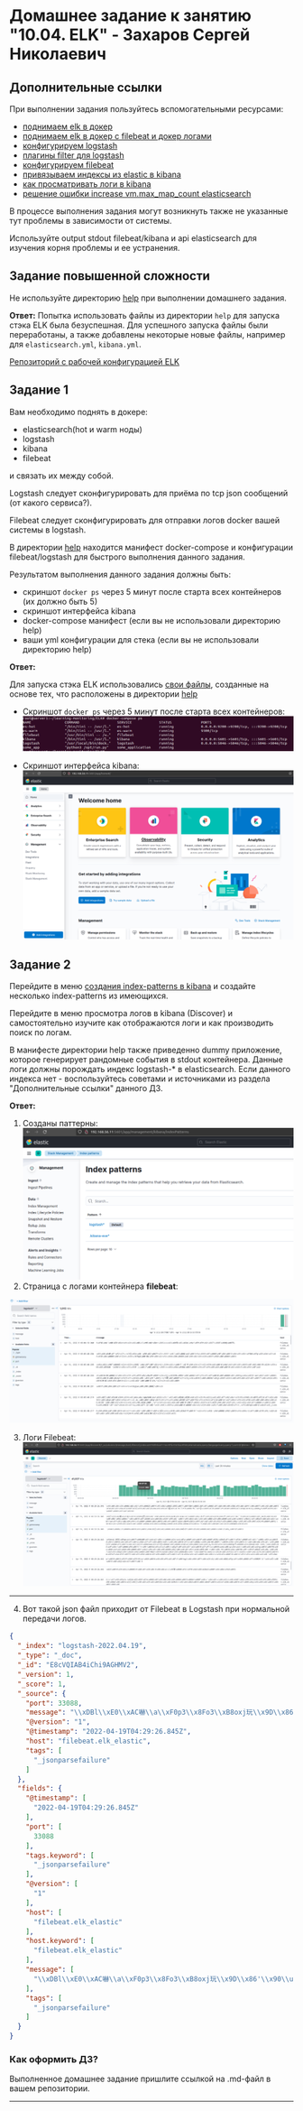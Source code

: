# Домашнее задание к занятию "10.04. ELK" - Захаров Сергей Николаевич

## Дополнительные ссылки

При выполнении задания пользуйтесь вспомогательными ресурсами:

- [поднимаем elk в докер](https://www.elastic.co/guide/en/elastic-stack-get-started/current/get-started-docker.html)
- [поднимаем elk в докер с filebeat и докер логами](https://www.sarulabs.com/post/5/2019-08-12/sending-docker-logs-to-elasticsearch-and-kibana-with-filebeat.html)
- [конфигурируем logstash](https://www.elastic.co/guide/en/logstash/current/configuration.html)
- [плагины filter для logstash](https://www.elastic.co/guide/en/logstash/current/filter-plugins.html)
- [конфигурируем filebeat](https://www.elastic.co/guide/en/beats/libbeat/5.3/config-file-format.html)
- [привязываем индексы из elastic в kibana](https://www.elastic.co/guide/en/kibana/current/index-patterns.html)
- [как просматривать логи в kibana](https://www.elastic.co/guide/en/kibana/current/discover.html)
- [решение ошибки increase vm.max_map_count elasticsearch](https://stackoverflow.com/questions/42889241/how-to-increase-vm-max-map-count)

В процессе выполнения задания могут возникнуть также не указанные тут проблемы в зависимости от системы.

Используйте output stdout filebeat/kibana и api elasticsearch для изучения корня проблемы и ее устранения.

## Задание повышенной сложности

Не используйте директорию [help](./help) при выполнении домашнего задания.

**Ответ:**
Попытка использовать файлы из директории `help` для запуска стэка ELK была безуспешная. 
Для успешного запуска файлы были переработаны, а также добавлены некоторые новые файлы, например для `elasticsearch.yml`, `kibana.yml`.

[Репозиторий с рабочей конфигурацией ELK](https://github.com/zakharovnpa/ELK-7.16.2)

## Задание 1

Вам необходимо поднять в докере:
- elasticsearch(hot и warm ноды)
- logstash
- kibana
- filebeat

и связать их между собой.

Logstash следует сконфигурировать для приёма по tcp json сообщений (от какого сервиса?).

Filebeat следует сконфигурировать для отправки логов docker вашей системы в logstash.

В директории [help](./help) находится манифест docker-compose и конфигурации filebeat/logstash для быстрого 
выполнения данного задания.

Результатом выполнения данного задания должны быть:
- скриншот `docker ps` через 5 минут после старта всех контейнеров (их должно быть 5)
- скриншот интерфейса kibana
- docker-compose манифест (если вы не использовали директорию help)
- ваши yml конфигурации для стека (если вы не использовали директорию help)

**Ответ:**

Для запуска стэка ELK использовались [свои файлы](https://github.com/zakharovnpa/ELK-7.16.2), созданные на основе тех, что расположены в директории [help](./help)

* Скриншот `docker ps` через 5 минут после старта всех контейнеров:
![screen-cmd-elk](/10-monitoring-04-elk/Files/screen-cmd-elk.png)

* Скриншот интерфейса kibana:
![screen-kibana-elk](/10-monitoring-04-elk/Files/screen-kibana-elk.png)

## Задание 2

Перейдите в меню [создания index-patterns  в kibana](http://localhost:5601/app/management/kibana/indexPatterns/create)
и создайте несколько index-patterns из имеющихся.

Перейдите в меню просмотра логов в kibana (Discover) и самостоятельно изучите как отображаются логи и как производить 
поиск по логам.

В манифесте директории help также приведенно dummy приложение, которое генерирует рандомные события в stdout контейнера.
Данные логи должны порождать индекс logstash-* в elasticsearch. Если данного индекса нет - воспользуйтесь советами 
и источниками из раздела "Дополнительные ссылки" данного ДЗ.
 
 
**Ответ:**

1. Созданы паттерны:
![screen-kibana-index-pattern-2](/10-monitoring-04-elk/Files/screen-kibana-index-pattern-2.png)
2. Страница с логами контейнера **filebeat**:

![screen-logs-filebeat-elk](/10-monitoring-04-elk/Files/screen-logs-filebeat-elk.png)

3. Логи Filebeat:
![screen-logs-filebeat-elk-2](/10-monitoring-04-elk/Files/screen-logs-filebeat-elk-2.png)
---

4. Вот такой json файл приходит от Filebeat в Logstash при нормальной передачи логов.
```json
{
  "_index": "logstash-2022.04.19",
  "_type": "_doc",
  "_id": "E8cVQIAB4iChi9AGHMV2",
  "_version": 1,
  "_score": 1,
  "_source": {
    "port": 33088,
    "message": "\\xDBl\\xE0\\xAC­嚇\\a\\xF0p3\\x8Fo3\\xB8oxj玩\\x9D\\x86'\\x90\\u0018\\x9E@\\xA2#\\x81\\xC4+\\xF3\\u0005\\xD6|\\b\\f?\\x85\\xC9\\xF0S\\x98\\f?\\x85\\xE9`Oa\\\"`z\\xD6\\xED\\u0003\\xD5.Xw\\b\\u0013X\\x87\\x8E\\xEB[\\xE5n\\u0004\\\"\\xE4\\u0019\\x87\\xD30H\\xCA\\u0014Ex\\x949~\\xF5\\xDC \\u0011\\xF2\\xB4V\\x8A|\\x9A\\xE4\\xBBD\\xC9\\xEB\\u000E\\xA6\\xA0V\\xA5@#(\\x9BnYj\\x91\\xEDsѾ\\xB8\\xD4\\xD4<\\xAB7/\\ew\\xF7\\xD1y\\xBE\\xDA\\xF9*\\rd\\u000F\\u0000\\xB85\\u0012\\xA0\\xFF\\u001C\\xE5m\\x8B+M\\xD8{ͽ\\xAFP\\xE1\\xEC\\x83\\v8\\xF3LY\\xCD\\u0005\\xD0p<\\xFD\\x9C\\xC0\\x99[\\xCAj*@\\u0004\\u0013,\\x81K=<\\xC1\\x99R\\xB2\\xAAE6\\xBE\\u000F\\u0004\\xC8\\u001A\\u0004j\\u0000\\xC0\\xB5&\\u0004\\xE8\\u001A\\\"*\\x84H\\xB1\\u0014ti\\xA2\\xC39\\u00040X\\x9D\\b\\xC9",
    "@version": "1",
    "@timestamp": "2022-04-19T04:29:26.845Z",
    "host": "filebeat.elk_elastic",
    "tags": [
      "_jsonparsefailure"
    ]
  },
  "fields": {
    "@timestamp": [
      "2022-04-19T04:29:26.845Z"
    ],
    "port": [
      33088
    ],
    "tags.keyword": [
      "_jsonparsefailure"
    ],
    "@version": [
      "1"
    ],
    "host": [
      "filebeat.elk_elastic"
    ],
    "host.keyword": [
      "filebeat.elk_elastic"
    ],
    "message": [
      "\\xDBl\\xE0\\xAC­嚇\\a\\xF0p3\\x8Fo3\\xB8oxj玩\\x9D\\x86'\\x90\\u0018\\x9E@\\xA2#\\x81\\xC4+\\xF3\\u0005\\xD6|\\b\\f?\\x85\\xC9\\xF0S\\x98\\f?\\x85\\xE9`Oa\\\"`z\\xD6\\xED\\u0003\\xD5.Xw\\b\\u0013X\\x87\\x8E\\xEB[\\xE5n\\u0004\\\"\\xE4\\u0019\\x87\\xD30H\\xCA\\u0014Ex\\x949~\\xF5\\xDC \\u0011\\xF2\\xB4V\\x8A|\\x9A\\xE4\\xBBD\\xC9\\xEB\\u000E\\xA6\\xA0V\\xA5@#(\\x9BnYj\\x91\\xEDsѾ\\xB8\\xD4\\xD4<\\xAB7/\\ew\\xF7\\xD1y\\xBE\\xDA\\xF9*\\rd\\u000F\\u0000\\xB85\\u0012\\xA0\\xFF\\u001C\\xE5m\\x8B+M\\xD8{ͽ\\xAFP\\xE1\\xEC\\x83\\v8\\xF3LY\\xCD\\u0005\\xD0p<\\xFD\\x9C\\xC0\\x99[\\xCAj*@\\u0004\\u0013,\\x81K=<\\xC1\\x99R\\xB2\\xAAE6\\xBE\\u000F\\u0004\\xC8\\u001A\\u0004j\\u0000\\xC0\\xB5&\\u0004\\xE8\\u001A\\\"*\\x84H\\xB1\\u0014ti\\xA2\\xC39\\u00040X\\x9D\\b\\xC9"
    ],
    "tags": [
      "_jsonparsefailure"
    ]
  }
}
```
### Как оформить ДЗ?

Выполненное домашнее задание пришлите ссылкой на .md-файл в вашем репозитории.

---

 
